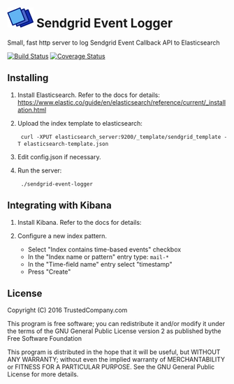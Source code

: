 # ![Logo](./img/logo.png) Sendgrid Event Logger

Small, fast http server to log Sendgrid Event Callback API to Elasticsearch

[![Build Status](https://travis-ci.org/slebetman/sendgrid-event-logger.svg?branch=master)](https://travis-ci.org/slebetman/sendgrid-event-logger)
[![Coverage Status](https://coveralls.io/repos/github/slebetman/sendgrid-event-logger/badge.svg?branch=master)](https://coveralls.io/github/slebetman/sendgrid-event-logger?branch=master)

## Installing

1. Install Elasticsearch. Refer to the docs for details:
https://www.elastic.co/guide/en/elasticsearch/reference/current/_installation.html

2. Upload the index template to elasticsearch:

        curl -XPUT elasticsearch_server:9200/_template/sendgrid_template -T elasticsearch-template.json

3. Edit config.json if necessary.

4. Run the server:

        ./sendgrid-event-logger

## Integrating with Kibana

1. Install Kibana. Refer to the docs for details:

2. Configure a new index pattern.
    - Select "Index contains time-based events" checkbox
	- In the "Index name or pattern" entry type: `mail-*`
	- In the "Time-field name" entry select "timestamp"
	- Press "Create"

## License

Copyright (C) 2016 TrustedCompany.com

This program is free software; you can redistribute it and/or modify
it under the terms of the GNU General Public License version 2 as
published bythe Free Software Foundation

This program is distributed in the hope that it will be useful,
but WITHOUT ANY WARRANTY; without even the implied warranty of
MERCHANTABILITY or FITNESS FOR A PARTICULAR PURPOSE.  See the
GNU General Public License for more details.

